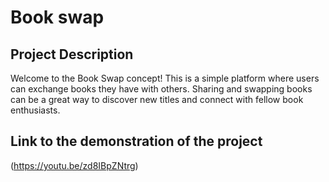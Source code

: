# Book swap

## Project Description

Welcome to the Book Swap concept! This is a simple platform where users can exchange books they have with others. Sharing and swapping books can be a great way to discover new titles and connect with fellow book enthusiasts.

## Link to the demonstration of the project
(https://youtu.be/zd8IBpZNtrg)
